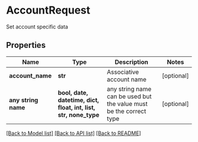 # AccountRequest

Set account specific data

## Properties
Name | Type | Description | Notes
------------ | ------------- | ------------- | -------------
**account_name** | **str** | Associative account name | [optional] 
**any string name** | **bool, date, datetime, dict, float, int, list, str, none_type** | any string name can be used but the value must be the correct type | [optional]

[[Back to Model list]](../README.md#documentation-for-models) [[Back to API list]](../README.md#documentation-for-api-endpoints) [[Back to README]](../README.md)


